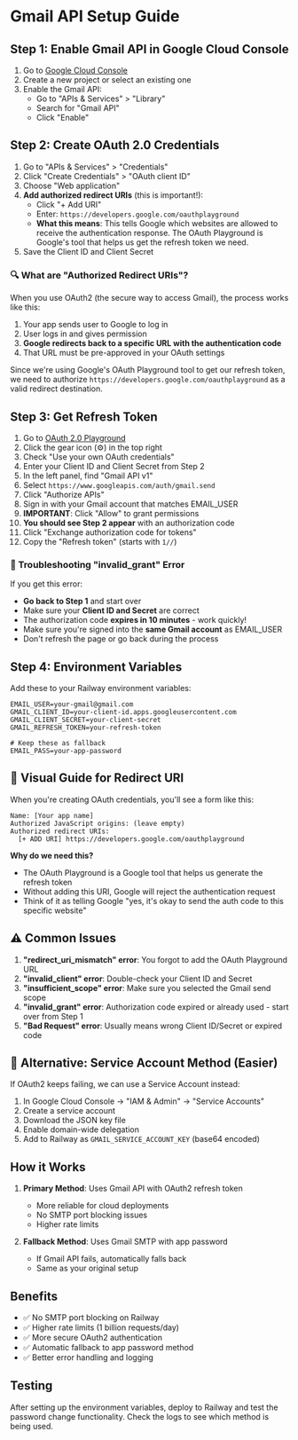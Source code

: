 # Gmail API Setup Guide

## Step 1: Enable Gmail API in Google Cloud Console

1. Go to [Google Cloud Console](https://console.cloud.google.com/)
2. Create a new project or select an existing one
3. Enable the Gmail API:
   - Go to "APIs & Services" > "Library"
   - Search for "Gmail API"
   - Click "Enable"

## Step 2: Create OAuth 2.0 Credentials

1. Go to "APIs & Services" > "Credentials"
2. Click "Create Credentials" > "OAuth client ID"
3. Choose "Web application"
4. **Add authorized redirect URIs** (this is important!):
   - Click "+ Add URI" 
   - Enter: `https://developers.google.com/oauthplayground`
   - **What this means**: This tells Google which websites are allowed to receive the authentication response. The OAuth Playground is Google's tool that helps us get the refresh token we need.
5. Save the Client ID and Client Secret

### 🔍 What are "Authorized Redirect URIs"?

When you use OAuth2 (the secure way to access Gmail), the process works like this:
1. Your app sends user to Google to log in
2. User logs in and gives permission
3. **Google redirects back to a specific URL with the authentication code**
4. That URL must be pre-approved in your OAuth settings

Since we're using Google's OAuth Playground tool to get our refresh token, we need to authorize `https://developers.google.com/oauthplayground` as a valid redirect destination.

## Step 3: Get Refresh Token

1. Go to [OAuth 2.0 Playground](https://developers.google.com/oauthplayground)
2. Click the gear icon (⚙️) in the top right
3. Check "Use your own OAuth credentials"
4. Enter your Client ID and Client Secret from Step 2
5. In the left panel, find "Gmail API v1"
6. Select `https://www.googleapis.com/auth/gmail.send`
7. Click "Authorize APIs"
8. Sign in with your Gmail account that matches EMAIL_USER
9. **IMPORTANT**: Click "Allow" to grant permissions
10. **You should see Step 2 appear** with an authorization code
11. Click "Exchange authorization code for tokens"
12. Copy the "Refresh token" (starts with `1//`)

### 🚨 Troubleshooting "invalid_grant" Error

If you get this error:
- **Go back to Step 1** and start over
- Make sure your **Client ID and Secret** are correct
- The authorization code **expires in 10 minutes** - work quickly!
- Make sure you're signed into the **same Gmail account** as EMAIL_USER
- Don't refresh the page or go back during the process

## Step 4: Environment Variables

Add these to your Railway environment variables:

```env
EMAIL_USER=your-gmail@gmail.com
GMAIL_CLIENT_ID=your-client-id.apps.googleusercontent.com
GMAIL_CLIENT_SECRET=your-client-secret
GMAIL_REFRESH_TOKEN=your-refresh-token

# Keep these as fallback
EMAIL_PASS=your-app-password
```

## 📸 Visual Guide for Redirect URI

When you're creating OAuth credentials, you'll see a form like this:

```
Name: [Your app name]
Authorized JavaScript origins: (leave empty)
Authorized redirect URIs: 
  [+ ADD URI] https://developers.google.com/oauthplayground
```

**Why do we need this?**
- The OAuth Playground is a Google tool that helps us generate the refresh token
- Without adding this URI, Google will reject the authentication request
- Think of it as telling Google "yes, it's okay to send the auth code to this specific website"

## ⚠️ Common Issues

1. **"redirect_uri_mismatch" error**: You forgot to add the OAuth Playground URL
2. **"invalid_client" error**: Double-check your Client ID and Secret
3. **"insufficient_scope" error**: Make sure you selected the Gmail send scope
4. **"invalid_grant" error**: Authorization code expired or already used - start over from Step 1
5. **"Bad Request" error**: Usually means wrong Client ID/Secret or expired code

## 🔄 Alternative: Service Account Method (Easier)

If OAuth2 keeps failing, we can use a Service Account instead:

1. In Google Cloud Console → "IAM & Admin" → "Service Accounts"
2. Create a service account
3. Download the JSON key file
4. Enable domain-wide delegation
5. Add to Railway as `GMAIL_SERVICE_ACCOUNT_KEY` (base64 encoded)

## How it Works

1. **Primary Method**: Uses Gmail API with OAuth2 refresh token
   - More reliable for cloud deployments
   - No SMTP port blocking issues
   - Higher rate limits

2. **Fallback Method**: Uses Gmail SMTP with app password
   - If Gmail API fails, automatically falls back
   - Same as your original setup

## Benefits

- ✅ No SMTP port blocking on Railway
- ✅ Higher rate limits (1 billion requests/day)
- ✅ More secure OAuth2 authentication
- ✅ Automatic fallback to app password method
- ✅ Better error handling and logging

## Testing

After setting up the environment variables, deploy to Railway and test the password change functionality. Check the logs to see which method is being used.